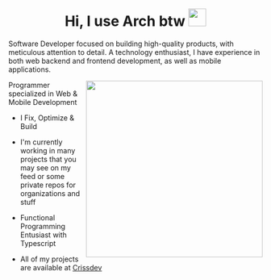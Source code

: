 <h1 align="center"><b>Hi, I use Arch btw </b><img src="https://media.giphy.com/media/hvRJCLFzcasrR4ia7z/giphy.gif" width="35"></h1>
<!--  -->

Software Developer focused on building high-quality products, with meticulous attention to detail. A technology enthusiast, I have experience in both web backend and frontend development, as well as mobile applications. 

<img align="right" width="350" src="https://i.redd.it/bpxxqqvps4h91.gif"/>

Programmer specialized in Web & Mobile Development

- I Fix, Optimize & Build

- I'm currently working in many projects that you may see on my feed or some private repos for organizations and stuff

- Functional Programming Entusiast with Typescript

- All of my projects are available at [Crissdev](https://crissdev.vercel.app/)

##

